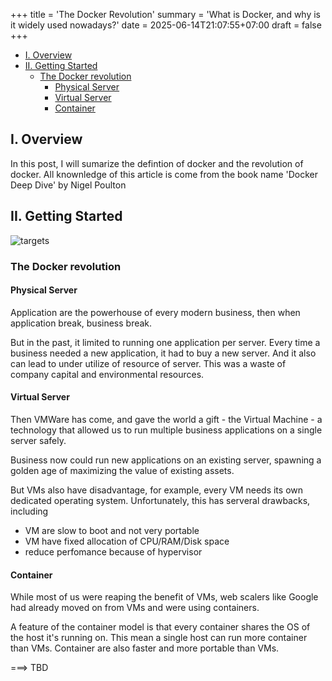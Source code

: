 +++
title = 'The Docker Revolution'
summary = 'What is Docker, and why is it widely used nowadays?'
date = 2025-06-14T21:07:55+07:00
draft = false
+++

- [I. Overview](#i-overview)
- [II. Getting Started](#ii-getting-started)
  - [The Docker revolution](#the-docker-revolution)
    - [Physical Server](#physical-server)
    - [Virtual Server](#virtual-server)
    - [Container](#container)

## I. Overview
In this post, I will sumarize the defintion of docker and the revolution of docker. All knownledge of this article is come from the book name 'Docker Deep Dive' by Nigel Poulton

## II. Getting Started

![targets](/img/tech/docker-revolution.png)

### The Docker revolution
#### Physical Server
Application are the  powerhouse of every modern business, then when application break, business break.

But in the past, it limited to running one application per server. Every time a business needed a new application, it had to buy a new server. And it also can lead to under utilize of resource of server. This was a waste of company capital and environmental resources.

#### Virtual Server
Then VMWare has come, and gave the world a gift - the Virtual Machine - a technology that allowed us to run multiple business applications on a single server safely.

Business now could run new applications on an existing server, spawning a golden age of maximizing the value of existing assets.

But VMs also have disadvantage, for example, every VM needs its own dedicated operating system. Unfortunately, this has serveral drawbacks, including
- VM are slow to boot and not very portable
- VM have fixed allocation of CPU/RAM/Disk space
- reduce perfomance because of hypervisor

#### Container
While most of us were reaping the benefit of VMs, web scalers like Google had already moved on from VMs and were using containers.

A feature of the container model is that every container shares the OS of the host it's running on. This mean a single host can run more container than VMs. Container are also faster and more portable than VMs.

===> TBD
